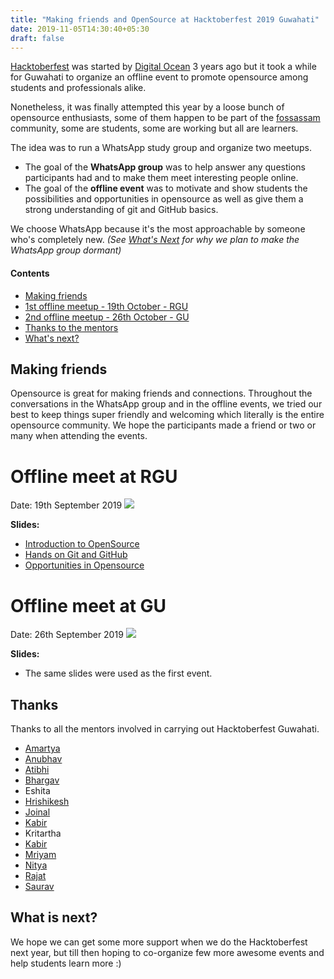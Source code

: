 ```yaml
---
title: "Making friends and OpenSource at Hacktoberfest 2019 Guwahati"
date: 2019-11-05T14:30:40+05:30
draft: false
---
```


[Hacktoberfest](https://hacktoberfest.digitalocean.com) was started by [Digital Ocean](https://dgitalocean.com) 3 years ago but it took a while for Guwahati to organize an offline event to promote opensource among students and professionals alike.

Nonetheless, it was finally attempted this year by a loose bunch of opensource enthusiasts, some of them happen to be part of the [fossassam](https://jshd.com) community, some are students, some are working but all are learners.

The idea was to run a WhatsApp study group and organize two meetups.

- The goal of the **WhatsApp group** was to help answer any questions participants had and to make them meet interesting people online.
- The goal of the **offline event** was to motivate and show students the possibilities and opportunities in opensource as well as give them a strong understanding of git and GitHub basics.

We choose WhatsApp because it's the most approachable by someone who's completely new. *(See [What's Next](#what-is-next) for why we plan to make the WhatsApp group dormant)*

#### Contents
- [Making friends](#making-friends)
- [1st offline meetup - 19th October - RGU](#offline-meet-at-rgu)
- [2nd offline meetup - 26th October - GU](#offline-meet-at-gu)
- [Thanks to the mentors](#thanks)
- [What's next?](#what-is-next)

## Making friends
Opensource is great for making friends and connections. Throughout the conversations in the WhatsApp group and in the offline events, we tried our best to keep things super friendly and welcoming which literally is the entire opensource community. We hope the participants made a friend or two or many when attending the events.

# Offline meet at RGU

Date: 19th September 2019
![](/group-ghof-1.jpg)

**Slides:**

- [Introduction to OpenSource](http://slides.com/mbtamuli/hf-ghy-19#/)
- [Hands on Git and GitHub](https://docs.google.com/presentation/d/1KOgeiH4qwJSjFTlzc3i6gOT3tFwFFZtTQ4OjfTydbyU/edit?usp=sharing)
- [Opportunities in Opensource](https://docs.google.com/presentation/d/1jOhLnClpKpWgCTeJv_9-sQn1g67DV9KmQm6LExt0D_c/edit?usp=sharing)


# Offline meet at GU

Date: 26th September 2019
![](/group-ghof-2.jpg)

**Slides:**

- The same slides were used as the first event.

## Thanks
Thanks to all the mentors involved in carrying out Hacktoberfest Guwahati.

- [Amartya](https://github.com/SKKSaikia)
- [Anubhav](https://github.com/anubhavdeka)
- [Atibhi](https://github.com/aSquare14)
- [Bhargav](https://github.com/MaxySpark)
- Eshita
- [Hrishikesh](https://github.com/geekodour)
- [Joinal](https://github.com/joinalahmed)
- [Kabir](https://github.com/das11)
- Kritartha
- [Kabir](https://github.com/das11)
- [Mriyam](https://github.com/mbtamuli/)
- [Nitya](https://github.com/nityanandagohain/)
- [Rajat](https://github.com/rajatkb)
- [Saurav](https://github.com/adventuroussrv/)

## What is next?
We hope we can get some more support when we do the Hacktoberfest next year, but till then hoping to co-organize few more awesome events and help students learn more :)